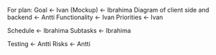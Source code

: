 For plan:
Goal            <- Ivan
(Mockup)        <- Ibrahima
Diagram of client side and backend   <- Antti
Functionality   <- Ivan
Priorities      <- Ivan

Schedule        <- Ibrahima
Subtasks        <- Ibrahima

Testing         <- Antti
Risks           <- Antti